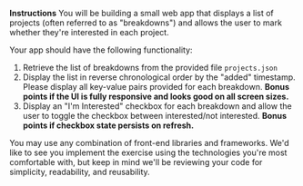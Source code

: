 **Instructions**
You will be building a small web app that displays a list of projects (often referred to as "breakdowns") and allows the user to mark whether they're interested in each project.

Your app should have the following functionality:

1. Retrieve the list of breakdowns from the provided file `projects.json`
2. Display the list in reverse chronological order by the "added" timestamp. Please display all key-value pairs provided for each breakdown. **Bonus points if the UI is fully responsive and looks good on all screen sizes.**
3. Display an "I'm Interested" checkbox for each breakdown and allow the user to toggle the checkbox between interested/not interested. **Bonus points if checkbox state persists on refresh.**

You may use any combination of front-end libraries and frameworks. We'd like to see you implement the exercise using the technologies you're most comfortable with, but keep in mind we'll be reviewing your code for simplicity, readability, and reusability.

